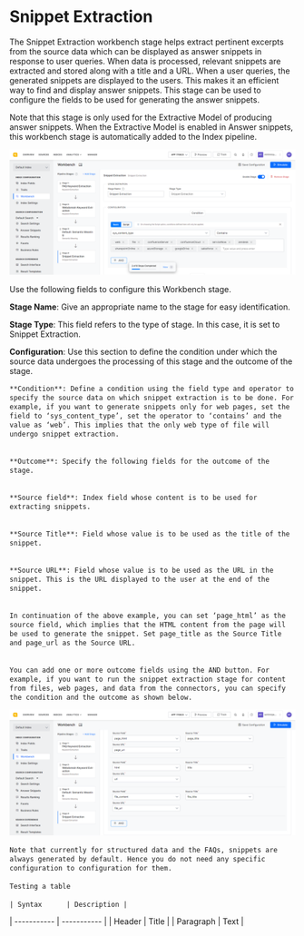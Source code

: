 # Snippet Extraction 

The Snippet Extraction workbench stage helps extract pertinent excerpts from the source data which can be displayed as answer snippets in response to user queries. When data is processed, relevant snippets are extracted and stored along with a title and a URL. When a user queries, the generated snippets are displayed to the users.  This makes it an efficient way to find and display answer snippets. This stage can be used to configure the fields to be used for generating the answer snippets. 

Note that this stage is only used for the Extractive Model of producing answer snippets. When the Extractive Model is enabled in Answer snippets, this workbench stage is automatically added to the Index pipeline. 


![alt_text](images/answersnippets1.png "image_tooltip")


Use the following fields to configure this Workbench stage.

**Stage Name**: Give an appropriate name to the stage for easy identification.

**Stage Type**: This field refers to the type of stage. In this case, it is set to Snippet Extraction.

**Configuration**: Use this section to define the condition under which the source data undergoes the processing of this stage and the outcome of the stage.


    **Condition**: Define a condition using the field type and operator to specify the source data on which snippet extraction is to be done. For example, if you want to generate snippets only for web pages, set the field to ‘sys_content_type’, set the operator to ‘contains’ and the value as ‘web’. This implies that the only web type of file will undergo snippet extraction.  


    **Outcome**: Specify the following fields for the outcome of the stage. 


    **Source field**: Index field whose content is to be used for extracting snippets.


    **Source Title**: Field whose value is to be used as the title of the snippet.


    **Source URL**: Field whose value is to be used as the URL in the snippet. This is the URL displayed to the user at the end of the snippet. 


    In continuation of the above example, you can set ‘page_html’ as the source field, which implies that the HTML content from the page will be used to generate the snippet. Set page_title as the Source Title and page_url as the Source URL.   


    You can add one or more outcome fields using the AND button. For example, if you want to run the snippet extraction stage for content from files, web pages, and data from the connectors, you can specify the condition and the outcome as shown below. 


![alt_text](images/answersnippets2.png "image_tooltip")



    Note that currently for structured data and the FAQs, snippets are always generated by default. Hence you do not need any specific configuration to configuration for them. 

    Testing a table

    | Syntax      | Description |
| ----------- | ----------- |
| Header      | Title       |
| Paragraph   | Text        |